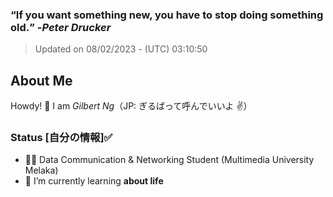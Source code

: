 ### **<q>If you want something new, you have to stop doing something old.</q>** -<em>Peter Drucker</em>
> Updated on 08/02/2023 - (UTC) 03:10:50


## About Me

Howdy! 👋 I am *Gilbert Ng*（JP: ぎるばって呼んでいいよ ✌️）

### Status [自分の情報]✅

- 🙍‍♂️ Data Communication & Networking Student (Multimedia University Melaka)
- 🌱 I’m currently learning **about life**


